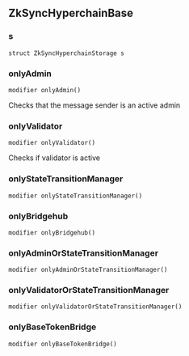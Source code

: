## ZkSyncHyperchainBase

### s

```solidity
struct ZkSyncHyperchainStorage s
```

### onlyAdmin

```solidity
modifier onlyAdmin()
```

Checks that the message sender is an active admin

### onlyValidator

```solidity
modifier onlyValidator()
```

Checks if validator is active

### onlyStateTransitionManager

```solidity
modifier onlyStateTransitionManager()
```

### onlyBridgehub

```solidity
modifier onlyBridgehub()
```

### onlyAdminOrStateTransitionManager

```solidity
modifier onlyAdminOrStateTransitionManager()
```

### onlyValidatorOrStateTransitionManager

```solidity
modifier onlyValidatorOrStateTransitionManager()
```

### onlyBaseTokenBridge

```solidity
modifier onlyBaseTokenBridge()
```

